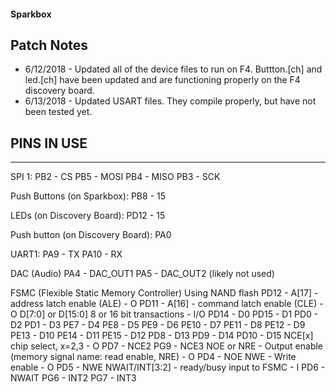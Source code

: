 #### Sparkbox

## Patch Notes
* 6/12/2018 - Updated all of the device files to run on F4. Buttton.[ch] and led.[ch] have been updated and are functioning properly on the F4 discovery board.
* 6/13/2018 - Updated USART files. They compile properly, but have not been tested yet.

## PINS IN USE
-----------
SPI 1: 
PB2 - CS
PB5 - MOSI
PB4 - MISO
PB3 - SCK

Push Buttons (on Sparkbox):
PB8 - 15

LEDs (on Discovery Board):
PD12 - 15

Push button (on Discovery Board):
PA0

UART1:
PA9 - TX
PA10 - RX

DAC (Audio)
PA4 - DAC_OUT1
PA5 - DAC_OUT2 (likely not used)

FSMC (Flexible Static Memory Controller)
Using NAND flash
	PD12 - A[17] - address latch enable (ALE) - O
	PD11 - A[16] - command latch enable (CLE) - O
D[7:0] or D[15:0] 8 or 16 bit transactions - I/O
	PD14 - D0
	PD15 - D1
	PD0  - D2
	PD1  - D3
	PE7  - D4
	PE8  - D5
	PE9  - D6
	PE10 - D7
	PE11 - D8
	PE12 - D9
	PE13 - D10
	PE14 - D11
	PE15 - D12
	PD8  - D13
	PD9  - D14
	PD10 - D15
NCE[x] chip select, x=2,3 - O
	PD7 - NCE2
	PG9 - NCE3
NOE or NRE - Output enable (memory signal name: read enable, NRE) - O
	PD4 - NOE
NWE - Write enable - O
	PD5 - NWE
NWAIT/INT[3:2] - ready/busy input to FSMC - I
	PD6 - NWAIT
	PG6 - INT2
	PG7 - INT3
